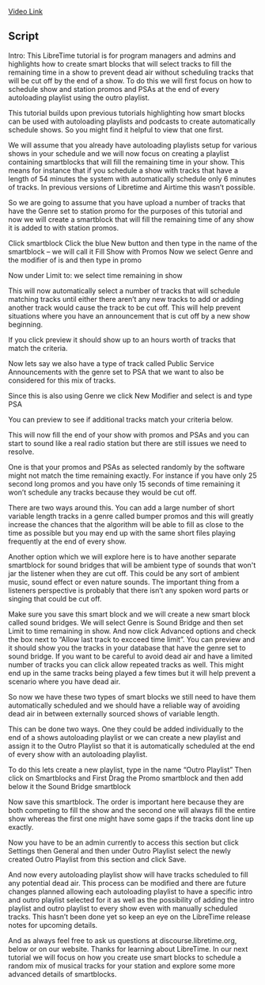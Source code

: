 [Video Link](https://youtu.be/q9-QXDvhKjI)

## Script

Intro: This LibreTime tutorial is for program managers and admins and highlights how to create smart blocks that will select tracks to fill the remaining time in a show to prevent dead air without scheduling tracks that will be cut off by the end of a show. To do this we will first focus on how to schedule show and station promos and PSAs at the end of every autoloading playlist using the outro playlist.

This tutorial builds upon previous tutorials highlighting how smart blocks can be used with autoloading playlists and podcasts to create automatically schedule shows. So you might find it helpful to view that one first.

We will assume that you already have autoloading playlists setup for various shows in your schedule and we will now focus on creating a playlist containing smartblocks that will fill the remaining time in your show. This means for instance that if you schedule a show with tracks that have a length of 54 minutes the system with automatically schedule only 6 minutes of tracks. In previous versions of Libretime and Airtime this wasn’t possible.

So we are going to assume that you have upload a number of tracks that have the Genre set to station promo for the purposes of this tutorial and now we will create a smartblock that will fill the remaining time of any show it is added to with station promos.

Click smartblock
Click the blue New button
and then type in the name of the smartblock – we will call it Fill Show with Promos
Now we select Genre and the modifier of is and then type in promo

Now under Limit to: we select time remaining in show

This will now automatically select a number of tracks that will schedule matching tracks until either there aren’t any new tracks to add or adding another track would cause the track to be cut off. This will help prevent situations where you have an announcement that is cut off by a new show beginning.

If you click preview it should show up to an hours worth of tracks that match the criteria.

Now lets say we also have a type of track called Public Service Announcements with the genre set to PSA that we want to also be considered for this mix of tracks.

Since this is also using Genre we click New Modifier and select is and type PSA

You can preview to see if additional tracks match your criteria below.

This will now fill the end of your show with promos and PSAs and you can start to sound like a real radio station but there are still issues we need to resolve.

One is that your promos and PSAs as selected randomly by the software might not match the time remaining exactly. For instance if you have only 25 second long promos and you have only 15 seconds of time remaining it won’t schedule any tracks because they would be cut off.

There are two ways around this. You can add a large number of short variable length tracks in a genre called bumper promos and this will greatly increase the chances that the algorithm will be able to fill as close to the time as possible but you may end up with the same short files playing frequently at the end of every show.

Another option which we will explore here is to have another separate smartblock for sound bridges that will be ambient type of sounds that won't jar the listener when they are cut off. This could be any sort of ambient music, sound effect or even nature sounds. The important thing from a listeners perspective is probably that there isn’t any spoken word parts or singing that could be cut off.

Make sure you save this smart block and we will create a new smart block called sound bridges.
We will select Genre is Sound Bridge
and then set Limit to time remaining in show.
And now click Advanced options and check the box next to “Allow last track to excceed time limit”.
You can preview and it should show you the tracks in your database that have the genre set to sound bridge. If you want to be careful to avoid dead air and have a limited number of tracks you can click allow repeated tracks as well. This might end up in the same tracks being played a few times but it will help prevent a scenario where you have dead air.

So now we have these two types of smart blocks we still need to have them automatically scheduled and we should have a reliable way of avoiding dead air in between externally sourced shows of variable length.

This can be done two ways. One they could be added individually to the end of a shows autoloading playlist or we can create a new playlist and assign it to the Outro Playlist so that it is automatically scheduled at the end of every show with an autoloading playlist.

To do this lets create a new playlist, type in the name “Outro Playlist”
Then click on Smartblocks and First Drag the Promo smartblock
and then add below it the Sound Bridge smartblock

Now save this smartblock. The order is important here because they are both competing to fill the show and the second one will always fill the entire show whereas the first one might have some gaps if the tracks dont line up exactly.

Now you have to be an admin currently to access this section but click Settings then General and then under Outro Playlist select the newly created Outro Playlist from this section and click Save.

And now every autoloading playlist show will have tracks scheduled to fill any potential dead air.
This process can be modified and there are future changes planned allowing each autoloading playlist to have a specific intro and outro playlist selected for it as well as the possibility of adding the intro playlist and outro playlist to every show even with manually scheduled tracks. This hasn’t been done yet so keep an eye on the LibreTime release notes for upcoming details.

And as always feel free to ask us questions at discourse.libretime.org, below or on our website.
Thanks for learning about LibreTime. In our next tutorial we will focus on how you create use smart blocks to schedule a random mix of musical tracks for your station and explore some more advanced details of smartblocks.
